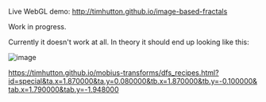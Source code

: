 Live WebGL demo: http://timhutton.github.io/image-based-fractals

Work in progress.

Currently it doesn't work at all. In theory it should end up looking like this:

![image](https://github.com/timhutton/image-based-fractals/assets/647092/c8fbcc1c-171d-4d75-b497-20185a986dd4)

https://timhutton.github.io/mobius-transforms/dfs_recipes.html?id=special&ta.x=1.870000&ta.y=0.080000&tb.x=1.870000&tb.y=-0.100000&tab.x=1.790000&tab.y=-1.948000
